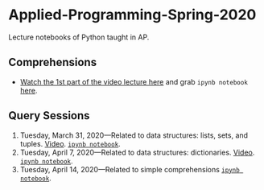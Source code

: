 # Applied-Programming-Spring-2020
Lecture notebooks of Python taught in AP.



## Comprehensions
- [Watch the 1st part of the video lecture here](https://youtu.be/styO04BaVnM) and grab `ipynb notebook` [here](https://github.com/MuhammadYaseenKhan/Applied-Programming-Spring-2020/blob/master/Comprehension-1of2.ipynb).


## Query Sessions
 1. Tuesday, March 31, 2020—Related to data structures: lists, sets, and tuples. [Video](https://www.youtube.com/watch?v=ZSk63Wjm8UE). [`ipynb notebook`](https://github.com/MuhammadYaseenKhan/Applied-Programming-Spring-2020/blob/master/Query-Session-1.ipynb).
 2. Tuesday, April 7, 2020—Related to data structures: dictionaries. [Video](https://www.youtube.com/watch?v=WMp2OHHo2wY). [`ipynb notebook`](https://github.com/MuhammadYaseenKhan/Applied-Programming-Spring-2020/blob/master/Query-Session-2.ipynb).
 3. Tuesday, April 14, 2020—Related to simple comprehensions [`ipynb notebook`](https://github.com/MuhammadYaseenKhan/Applied-Programming-Spring-2020/blob/master/Query-Session-3.ipynb).
